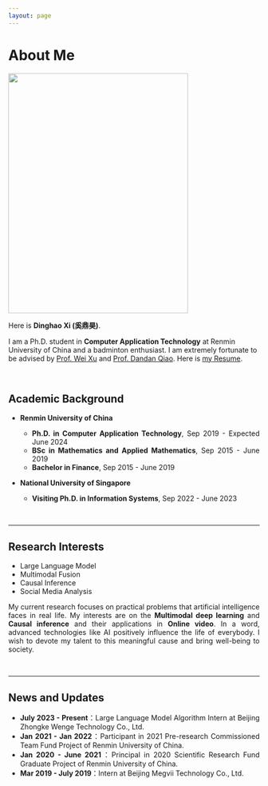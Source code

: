 ```yaml
---
layout: page
---
```


# About Me

<img src="https://dinghaoxi.github.io/Singapore.jpg" class="floatpic" width="360" height="480">

Here is **Dinghao Xi (奚鼎昊)**.

I am a Ph.D. student in **Computer Application Technology** at Renmin University of China and a badminton enthusiast. I am extremely fortunate to be advised by [Prof. Wei Xu](http://info.ruc.edu.cn/jsky/szdw/adszycx/sssds/glkxygc/168a49630e2a454083c238631b42b752.htm) and [Prof. Dandan Qiao](https://www.comp.nus.edu.sg/disa/bio/qiaodd/). Here is [my Resume](https://dinghaoxi.github.io/file/DinghaoXi_ch.pdf).

<br>

<div style="text-align: justify">

## Academic Background

- **Renmin University of China**
  - **Ph.D. in Computer Application Technology**, Sep 2019 - Expected June 2024
  - **BSc in Mathematics and Applied Mathematics**, Sep 2015 - June 2019
  - **Bachelor in Finance**, Sep 2015 - June 2019

- **National University of Singapore**
  - **Visiting Ph.D. in Information Systems**, Sep 2022 - June 2023

<br>

---

## Research Interests

- Large Language Model
- Multimodal Fusion
- Causal Inference
- Social Media Analysis

My current research focuses on practical problems that artificial intelligence faces in real life. My interests are on the **Multimodal deep learning** and **Causal inference** and their applications in **Online video**. In a word, advanced technologies like AI positively influence the life of everybody.  I wish to devote my talent to this meaningful cause and bring well-being to society.

<br>

---

## News and Updates

- **July 2023 - Present**：Large Language Model Algorithm Intern at Beijing Zhongke Wenge Technology Co., Ltd.
- **Jan 2021 - Jan 2022**：Participant in 2021 Pre-research Commissioned Team Fund Project of Renmin University of China.
- **Jan 2020 - June 2021**：Principal in 2020 Scientific Research Fund Graduate Project of Renmin University of China.
- **Mar 2019 - July 2019**：Intern at Beijing Megvii Technology Co., Ltd.

<br>

</div>
